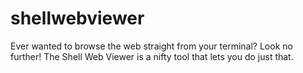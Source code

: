 # shellwebviewer
Ever wanted to browse the web straight from your terminal? Look no further! The Shell Web Viewer is a nifty tool that lets you do just that.
